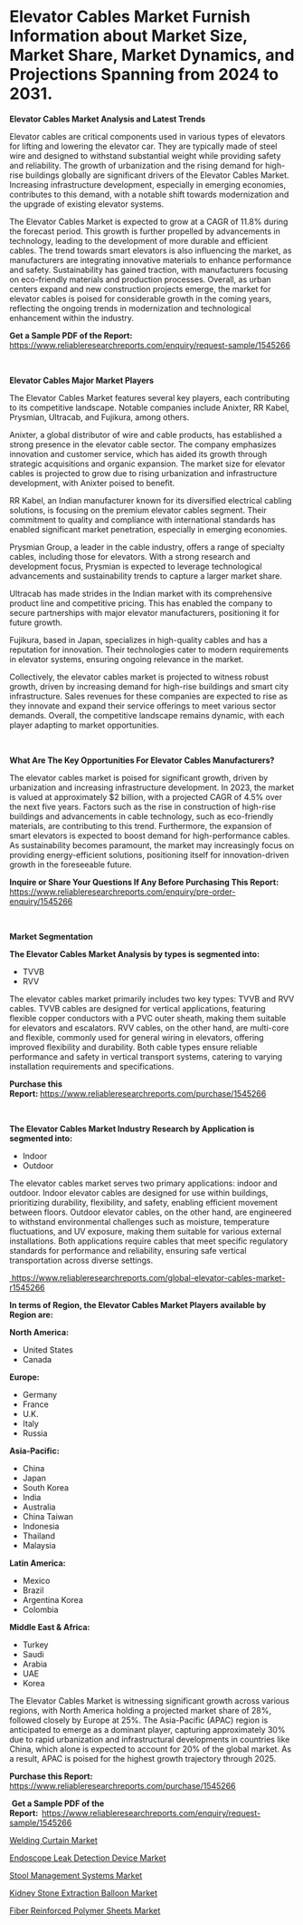 <p><h1>Elevator Cables Market Furnish Information about Market Size, Market Share, Market Dynamics, and Projections Spanning from 2024 to 2031.</h1></p><p><strong>Elevator Cables Market Analysis and Latest Trends</strong></p>
<p><p>Elevator cables are critical components used in various types of elevators for lifting and lowering the elevator car. They are typically made of steel wire and designed to withstand substantial weight while providing safety and reliability. The growth of urbanization and the rising demand for high-rise buildings globally are significant drivers of the Elevator Cables Market. Increasing infrastructure development, especially in emerging economies, contributes to this demand, with a notable shift towards modernization and the upgrade of existing elevator systems.</p><p>The Elevator Cables Market is expected to grow at a CAGR of 11.8% during the forecast period. This growth is further propelled by advancements in technology, leading to the development of more durable and efficient cables. The trend towards smart elevators is also influencing the market, as manufacturers are integrating innovative materials to enhance performance and safety. Sustainability has gained traction, with manufacturers focusing on eco-friendly materials and production processes. Overall, as urban centers expand and new construction projects emerge, the market for elevator cables is poised for considerable growth in the coming years, reflecting the ongoing trends in modernization and technological enhancement within the industry.</p></p>
<p><strong>Get a Sample PDF of the Report:&nbsp;</strong> <a href="https://www.reliableresearchreports.com/enquiry/request-sample/1545266?utm_campaign=34&utm_medium=2&utm_source=Github&utm_content=ia&utm_term=08112024&utm_id=elevator-cables">https://www.reliableresearchreports.com/enquiry/request-sample/1545266</a></p>
<p>&nbsp;</p>
<p><strong>Elevator Cables Major Market Players</strong></p>
<p><p>The Elevator Cables Market features several key players, each contributing to its competitive landscape. Notable companies include Anixter, RR Kabel, Prysmian, Ultracab, and Fujikura, among others. </p><p>Anixter, a global distributor of wire and cable products, has established a strong presence in the elevator cable sector. The company emphasizes innovation and customer service, which has aided its growth through strategic acquisitions and organic expansion. The market size for elevator cables is projected to grow due to rising urbanization and infrastructure development, with Anixter poised to benefit.</p><p>RR Kabel, an Indian manufacturer known for its diversified electrical cabling solutions, is focusing on the premium elevator cables segment. Their commitment to quality and compliance with international standards has enabled significant market penetration, especially in emerging economies. </p><p>Prysmian Group, a leader in the cable industry, offers a range of specialty cables, including those for elevators. With a strong research and development focus, Prysmian is expected to leverage technological advancements and sustainability trends to capture a larger market share.</p><p>Ultracab has made strides in the Indian market with its comprehensive product line and competitive pricing. This has enabled the company to secure partnerships with major elevator manufacturers, positioning it for future growth. </p><p>Fujikura, based in Japan, specializes in high-quality cables and has a reputation for innovation. Their technologies cater to modern requirements in elevator systems, ensuring ongoing relevance in the market.</p><p>Collectively, the elevator cables market is projected to witness robust growth, driven by increasing demand for high-rise buildings and smart city infrastructure. Sales revenues for these companies are expected to rise as they innovate and expand their service offerings to meet various sector demands. Overall, the competitive landscape remains dynamic, with each player adapting to market opportunities.</p></p>
<p>&nbsp;</p>
<p><strong>What Are The Key Opportunities For Elevator Cables Manufacturers?</strong></p>
<p><p>The elevator cables market is poised for significant growth, driven by urbanization and increasing infrastructure development. In 2023, the market is valued at approximately $2 billion, with a projected CAGR of 4.5% over the next five years. Factors such as the rise in construction of high-rise buildings and advancements in cable technology, such as eco-friendly materials, are contributing to this trend. Furthermore, the expansion of smart elevators is expected to boost demand for high-performance cables. As sustainability becomes paramount, the market may increasingly focus on providing energy-efficient solutions, positioning itself for innovation-driven growth in the foreseeable future.</p></p>
<p><strong>Inquire or Share Your Questions If Any Before Purchasing This Report:</strong> <a href="https://www.reliableresearchreports.com/enquiry/pre-order-enquiry/1545266?utm_campaign=34&utm_medium=2&utm_source=Github&utm_content=ia&utm_term=08112024&utm_id=elevator-cables">https://www.reliableresearchreports.com/enquiry/pre-order-enquiry/1545266</a></p>
<p>&nbsp;</p>
<p><strong>Market Segmentation</strong></p>
<p><strong>The Elevator Cables Market Analysis by types is segmented into:</strong></p>
<p><ul><li>TVVB</li><li>RVV</li></ul></p>
<p><p>The elevator cables market primarily includes two key types: TVVB and RVV cables. TVVB cables are designed for vertical applications, featuring flexible copper conductors with a PVC outer sheath, making them suitable for elevators and escalators. RVV cables, on the other hand, are multi-core and flexible, commonly used for general wiring in elevators, offering improved flexibility and durability. Both cable types ensure reliable performance and safety in vertical transport systems, catering to varying installation requirements and specifications.</p></p>
<p><strong>Purchase this Report:&nbsp;</strong><a href="https://www.reliableresearchreports.com/purchase/1545266?utm_campaign=34&utm_medium=2&utm_source=Github&utm_content=ia&utm_term=08112024&utm_id=elevator-cables">https://www.reliableresearchreports.com/purchase/1545266</a></p>
<p>&nbsp;</p>
<p><strong>The Elevator Cables Market Industry Research by Application is segmented into:</strong></p>
<p><ul><li>Indoor</li><li>Outdoor</li></ul></p>
<p><p>The elevator cables market serves two primary applications: indoor and outdoor. Indoor elevator cables are designed for use within buildings, prioritizing durability, flexibility, and safety, enabling efficient movement between floors. Outdoor elevator cables, on the other hand, are engineered to withstand environmental challenges such as moisture, temperature fluctuations, and UV exposure, making them suitable for various external installations. Both applications require cables that meet specific regulatory standards for performance and reliability, ensuring safe vertical transportation across diverse settings.</p></p>
<p><a href="https://www.reliableresearchreports.com/global-elevator-cables-market-r1545266?utm_campaign=34&utm_medium=2&utm_source=Github&utm_content=ia&utm_term=08112024&utm_id=elevator-cables">&nbsp;https://www.reliableresearchreports.com/global-elevator-cables-market-r1545266</a></p>
<p><strong>In terms of Region, the Elevator Cables Market Players available by Region are:</strong></p>
<p>
    <p> <strong> North America: </strong>
        <ul>
            <li>United States</li>
            <li>Canada</li>
        </ul>
        </p> 
    <p> <strong> Europe: </strong>
        <ul>
            <li>Germany</li>
            <li>France</li>
            <li>U.K.</li>
            <li>Italy</li>
            <li>Russia</li>
        </ul>
        </p> 
    <p> <strong> Asia-Pacific: </strong>
        <ul>
            <li>China</li>
            <li>Japan</li>
            <li>South Korea</li>
            <li>India</li>
            <li>Australia</li>
            <li>China Taiwan</li>
            <li>Indonesia</li>
            <li>Thailand</li>
            <li>Malaysia</li>
        </ul>
        </p> 
    <p> <strong> Latin America: </strong>
        <ul>
            <li>Mexico</li>
            <li>Brazil</li>
            <li>Argentina Korea</li>
            <li>Colombia</li>
        </ul>
        </p> 
    <p> <strong> Middle East & Africa: </strong>
        <ul>
            <li>Turkey</li>
            <li>Saudi</li>
            <li>Arabia</li>
            <li>UAE</li>
            <li>Korea</li>
        </ul>
    </p>
    </p>
<p><p>The Elevator Cables Market is witnessing significant growth across various regions, with North America holding a projected market share of 28%, followed closely by Europe at 25%. The Asia-Pacific (APAC) region is anticipated to emerge as a dominant player, capturing approximately 30% due to rapid urbanization and infrastructural developments in countries like China, which alone is expected to account for 20% of the global market. As a result, APAC is poised for the highest growth trajectory through 2025.</p></p>
<p><strong>Purchase this Report: </strong><a href="https://www.reliableresearchreports.com/purchase/1545266?utm_campaign=34&utm_medium=2&utm_source=Github&utm_content=ia&utm_term=08112024&utm_id=elevator-cables">https://www.reliableresearchreports.com/purchase/1545266</a></p>
<p>&nbsp;<strong>Get a Sample PDF of the Report:&nbsp;&nbsp;</strong><a href="https://www.reliableresearchreports.com/enquiry/request-sample/1545266?utm_campaign=34&utm_medium=2&utm_source=Github&utm_content=ia&utm_term=08112024&utm_id=elevator-cables">https://www.reliableresearchreports.com/enquiry/request-sample/1545266</a></p>
<p><strong></strong></p>
<p><p><a href="https://github.com/avilarotedlowkog/Market-Research-Report-List-1/blob/main/welding-curtain-market.md?utm_campaign=34&utm_medium=2&utm_source=Github&utm_content=ia&utm_term=08112024&utm_id=elevator-cables">Welding Curtain Market</a></p><p><a href="https://issuu.com/reportprime-2/docs/endoscope-leak-detection-device-mar_7efc4ea599e565?utm_campaign=34&utm_medium=2&utm_source=Github&utm_content=ia&utm_term=08112024&utm_id=elevator-cables">Endoscope Leak Detection Device Market</a></p><p><a href="https://issuu.com/reportprime-2/docs/stool-management-systems-market-siz_694eb46cdebed7?utm_campaign=34&utm_medium=2&utm_source=Github&utm_content=ia&utm_term=08112024&utm_id=elevator-cables">Stool Management Systems Market</a></p><p><a href="https://issuu.com/reportprime-2/docs/kidney-stone-extraction-balloon-mar_f2da6b2ef490c9?utm_campaign=34&utm_medium=2&utm_source=Github&utm_content=ia&utm_term=08112024&utm_id=elevator-cables">Kidney Stone Extraction Balloon Market</a></p><p><a href="https://github.com/fadrijbtavist/Market-Research-Report-List-1/blob/main/fiber-reinforced-polymer-sheets-market.md?utm_campaign=34&utm_medium=2&utm_source=Github&utm_content=ia&utm_term=08112024&utm_id=elevator-cables">Fiber Reinforced Polymer Sheets Market</a></p></p>